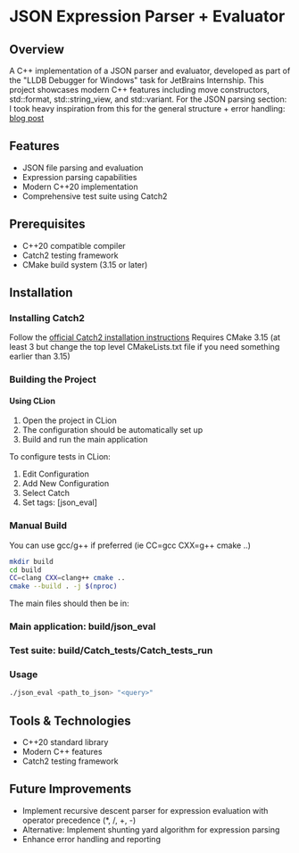 # JSON Expression Parser + Evaluator

## Overview
A C++ implementation of a JSON parser and evaluator, developed as part of the "LLDB Debugger for Windows" task for JetBrains Internship. This project showcases modern C++ features including move constructors, std::format, std::string_view, and std::variant. For the JSON parsing section: I took heavy inspiration from this for the general structure + error handling: [blog post](https://notes.eatonphil.com/writing-a-simple-json-library-in-modern-cpp.html)

## Features
- JSON file parsing and evaluation
- Expression parsing capabilities
- Modern C++20 implementation
- Comprehensive test suite using Catch2

## Prerequisites
- C++20 compatible compiler
- Catch2 testing framework
- CMake build system (3.15 or later)

## Installation

### Installing Catch2
Follow the [official Catch2 installation instructions](https://github.com/catchorg/Catch2/blob/devel/docs/cmake-integration.md#installing-catch2-from-git-repository)
Requires CMake 3.15 (at least 3 but change the top level CMakeLists.txt file if you need 
something earlier than 3.15)
### Building the Project

#### Using CLion
1. Open the project in CLion
2. The configuration should be automatically set up
3. Build and run the main application

To configure tests in CLion:
1. Edit Configuration
2. Add New Configuration
3. Select Catch
4. Set tags: [json_eval]

### Manual Build
You can use gcc/g++ if preferred (ie CC=gcc CXX=g++ cmake ..)
```bash
mkdir build
cd build
CC=clang CXX=clang++ cmake .. 
cmake --build . -j $(nproc)
```

The main files should then be in:

### Main application: build/json_eval
### Test suite: build/Catch_tests/Catch_tests_run

### Usage
```bash
./json_eval <path_to_json> "<query>"
```
## Tools & Technologies
- C++20 standard library
- Modern C++ features
- Catch2 testing framework

## Future Improvements
- Implement recursive descent parser for expression evaluation with operator precedence (*, /, +, -)
- Alternative: Implement shunting yard algorithm for expression parsing
- Enhance error handling and reporting
